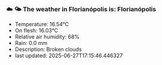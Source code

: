 ### ☁️ 🌤️  The weather in Florianópolis is: Florianópolis

- Temperature: 16.54°C
- On flesh: 16.03°C
- Relative air humidity: 68%
- Rain: 0.0 mm
- Description: Broken clouds
- last updated: 2025-06-27T17:15:46.446327

